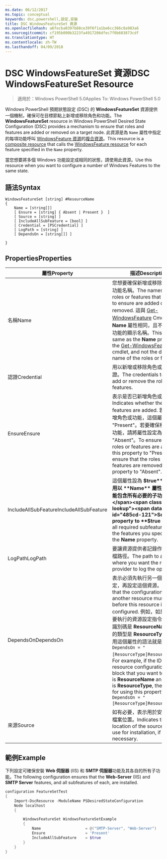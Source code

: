 ```yaml
---
ms.date: 06/12/2017
ms.topic: conceptual
keywords: dsc,powershell,設定,安裝
title: DSC WindowsFeatureSet 資源
ms.openlocfilehash: a6fecba0397b88ce39f6f1a1be6cc366c8a983a6
ms.sourcegitcommit: cf195b090b3223fa4917206dfec7f0b603873cdf
ms.translationtype: HT
ms.contentlocale: zh-TW
ms.lasthandoff: 04/09/2018
---
```

# <a name="dsc-windowsfeatureset-resource"></a><span data-ttu-id="485cd-103">DSC WindowsFeatureSet 資源</span><span class="sxs-lookup"><span data-stu-id="485cd-103">DSC WindowsFeatureSet Resource</span></span>

> <span data-ttu-id="485cd-104">適用於：Windows PowerShell 5.0</span><span class="sxs-lookup"><span data-stu-id="485cd-104">Applies To: Windows PowerShell 5.0</span></span>

<span data-ttu-id="485cd-105">Windows PowerShell 預期狀態設定 (DSC) 的 **WindowsFeatureSet** 資源提供一個機制，確保可在目標節點上新增或移除角色和功能。</span><span class="sxs-lookup"><span data-stu-id="485cd-105">The **WindowsFeatureSet** resource in Windows PowerShell Desired State Configuration (DSC) provides a mechanism to ensure that roles and features are added or removed on a target node.</span></span>
<span data-ttu-id="485cd-106">此資源是為 `Name` 屬性中指定的每項功能呼叫 [WindowsFeature 資源](windowsfeatureResource.md)的[複合資源](authoringResourceComposite.md)。</span><span class="sxs-lookup"><span data-stu-id="485cd-106">This resource is a [composite resource](authoringResourceComposite.md) that calls the [WindowsFeature resource](windowsfeatureResource.md) for each feature specified in the `Name` property.</span></span>

<span data-ttu-id="485cd-107">當您想要將多個 Windows 功能設定成相同的狀態，請使用此資源。</span><span class="sxs-lookup"><span data-stu-id="485cd-107">Use this resource when you want to configure a number of Windows Features to the same state.</span></span>

## <a name="syntax"></a><span data-ttu-id="485cd-108">語法</span><span class="sxs-lookup"><span data-stu-id="485cd-108">Syntax</span></span>

```
WindowsFeatureSet [string] #ResourceName
{
    Name = [string[]]
    [ Ensure = [string] { Absent | Present }  ]
    [ Source = [string] ]
    [ IncludeAllSubFeature = [bool] ]
    [ Credential = [PSCredential] ]
    [ LogPath = [string] ]
    [ DependsOn = [string[]] ]

}
```

## <a name="properties"></a><span data-ttu-id="485cd-109">Properties</span><span class="sxs-lookup"><span data-stu-id="485cd-109">Properties</span></span>

|  <span data-ttu-id="485cd-110">屬性</span><span class="sxs-lookup"><span data-stu-id="485cd-110">Property</span></span>  |  <span data-ttu-id="485cd-111">描述</span><span class="sxs-lookup"><span data-stu-id="485cd-111">Description</span></span>   |
|---|---|
| <span data-ttu-id="485cd-112">名稱</span><span class="sxs-lookup"><span data-stu-id="485cd-112">Name</span></span>| <span data-ttu-id="485cd-113">您想要確保新增或移除的角色或功能名稱。</span><span class="sxs-lookup"><span data-stu-id="485cd-113">The names of the roles or features that you want to ensure are added or removed.</span></span> <span data-ttu-id="485cd-114">這與 [Get-WindowsFeature](https://technet.microsoft.com/en-us/library/jj205469.aspx) Cmdlet 的 **Name** 屬性相同，且不是角色或功能的顯示名稱。</span><span class="sxs-lookup"><span data-stu-id="485cd-114">This is the same as the **Name** property of the [Get-WindowsFeature](https://technet.microsoft.com/en-us/library/jj205469.aspx) cmdlet, and not the display name of the roles or features.</span></span>|
| <span data-ttu-id="485cd-115">認證</span><span class="sxs-lookup"><span data-stu-id="485cd-115">Credential</span></span>| <span data-ttu-id="485cd-116">用以新增或移除角色或功能的認證。</span><span class="sxs-lookup"><span data-stu-id="485cd-116">The credentials to use to add or remove the roles or features.</span></span>|
| <span data-ttu-id="485cd-117">Ensure</span><span class="sxs-lookup"><span data-stu-id="485cd-117">Ensure</span></span>| <span data-ttu-id="485cd-118">表示是否已新增角色或功能。</span><span class="sxs-lookup"><span data-stu-id="485cd-118">Indicates whether the roles or features are added.</span></span> <span data-ttu-id="485cd-119">若要確保新增角色或功能，這個屬性請設為 "Present"。若要確保移除角色或功能，請將屬性設定為 "Absent"。</span><span class="sxs-lookup"><span data-stu-id="485cd-119">To ensure that the roles or features are added, set this property to "Present" To ensure that the roles or features are removed, set the property to "Absent".</span></span>|
| <span data-ttu-id="485cd-120">IncludeAllSubFeature</span><span class="sxs-lookup"><span data-stu-id="485cd-120">IncludeAllSubFeature</span></span>| <span data-ttu-id="485cd-121">這個屬性設為 **$true** 可讓您使用以 **Name** 屬性指定的功能包含所有必要的子功能。</span><span class="sxs-lookup"><span data-stu-id="485cd-121">Set this property to **$true** to include all required subfeatures with of the features you specify with the **Name** property.</span></span>|
| <span data-ttu-id="485cd-122">LogPath</span><span class="sxs-lookup"><span data-stu-id="485cd-122">LogPath</span></span>| <span data-ttu-id="485cd-123">要讓資源提供者記錄作業的記錄檔路徑。</span><span class="sxs-lookup"><span data-stu-id="485cd-123">The path to a log file where you want the resource provider to log the operation.</span></span>|
| <span data-ttu-id="485cd-124">DependsOn</span><span class="sxs-lookup"><span data-stu-id="485cd-124">DependsOn</span></span>| <span data-ttu-id="485cd-125">表示必須先執行另一個資源的設定，再設定這個資源。</span><span class="sxs-lookup"><span data-stu-id="485cd-125">Indicates that the configuration of another resource must run before this resource is configured.</span></span> <span data-ttu-id="485cd-126">例如，如果第一個想要執行的資源設定指令碼區塊的識別碼是 __ResourceName__，而它的類型是 __ResourceType__，則使用這個屬性的語法就是 `DependsOn = "[ResourceType]ResourceName"`。</span><span class="sxs-lookup"><span data-stu-id="485cd-126">For example, if the ID of the resource configuration script block that you want to run first is __ResourceName__ and its type is __ResourceType__, the syntax for using this property is `DependsOn = "[ResourceType]ResourceName"`.</span></span>|
| <span data-ttu-id="485cd-127">來源</span><span class="sxs-lookup"><span data-stu-id="485cd-127">Source</span></span>| <span data-ttu-id="485cd-128">如有必要，表示用於安裝的來源檔案位置。</span><span class="sxs-lookup"><span data-stu-id="485cd-128">Indicates the location of the source file to use for installation, if necessary.</span></span>|

## <a name="example"></a><span data-ttu-id="485cd-129">範例</span><span class="sxs-lookup"><span data-stu-id="485cd-129">Example</span></span>

<span data-ttu-id="485cd-130">下列設定可確保安裝 **Web 伺服器** (IIS) 和 **SMTP 伺服器**功能及其各自的所有子功能。</span><span class="sxs-lookup"><span data-stu-id="485cd-130">The following configuration ensures that the **Web-Server** (IIS) and **SMTP Server** features, and all subfeatures of each, are installed.</span></span>

```powershell
configuration FeatureSetTest
{
    Import-DscResource -ModuleName PSDesiredStateConfiguration
    Node localhost
    {

        WindowsFeatureSet WindowsFeatureSetExample
        {
            Name                    = @("SMTP-Server", "Web-Server")
            Ensure                  = 'Present'
            IncludeAllSubFeature    = $true
        }
    }
}
```